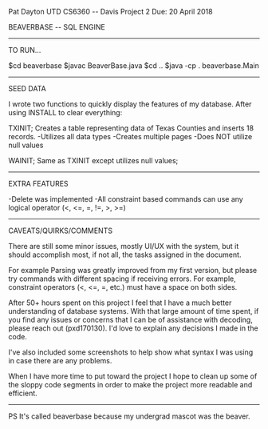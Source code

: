 Pat Dayton
UTD CS6360 -- Davis
Project 2
Due: 20 April 2018

BEAVERBASE -- SQL ENGINE

********************

TO RUN...

$cd beaverbase
$javac BeaverBase.java
$cd ..
$java -cp . beaverbase.Main

********************

SEED DATA

I wrote two functions to quickly display the features of my database. After using INSTALL to clear everything:

TXINIT;
Creates a table representing data of Texas Counties and inserts 18 records.
-Utilizes all data types
-Creates multiple pages
-Does NOT utilize null values

WAINIT;
Same as TXINIT except utilizes null values;

********************

EXTRA FEATURES

-Delete was implemented
-All constraint based commands can use any logical operator (<, <=, =, !=, >, >=)

********************

CAVEATS/QUIRKS/COMMENTS

There are still some minor issues, mostly UI/UX with the system, but it should accomplish most,
if not all, the tasks assigned in the document.

For example Parsing was greatly improved from my first version, but please try commands with different
spacing if receiving errors. For example, constraint operators (<, <=, =, etc.) must have a
space on both sides.

After 50+ hours spent on this project I feel that I have a much better understanding of database systems.
With that large amount of time spent, if you find any issues or concerns that I can be of assistance with
decoding, please reach out (pxd170130). I'd love to explain any decisions I made in the code.

I've also included some screenshots to help show what syntax I was using in case there are any problems.

When I have more time to put toward the project I hope to clean up some of the sloppy code segments in order
to make the project more readable and efficient.


********************

PS It's called beaverbase because my undergrad mascot was the beaver.
